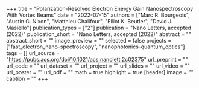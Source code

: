+++
title = "Polarization-Resolved Electron Energy Gain Nanospectroscopy With Vortex Beams"
date = "2022-07-15"
authors = ["Marc R. Bourgeois", "Austin G. Nixon", "Matthieu Chalifour", "Elliot K. Beutler", "David J. Masiello"]
publication_types = ["2"]
publication = "Nano Letters, accepted (2022)"
publication_short = "Nano Letters, accepted (2022)"
abstract = ""
abstract_short = ""
image_preview = ""
selected = false
projects = ["fast_electron_nano-spectroscopy", "nanophotonics-quantum_optics"]
tags = []
url_source = "https://pubs.acs.org/doi/10.1021/acs.nanolett.2c02375"
url_preprint = ""
url_code = ""
url_dataset = ""
url_project = ""
url_slides = ""
url_video = ""
url_poster = ""
url_pdf = ""
math = true
highlight = true
[header]
image = ""
caption = ""
+++